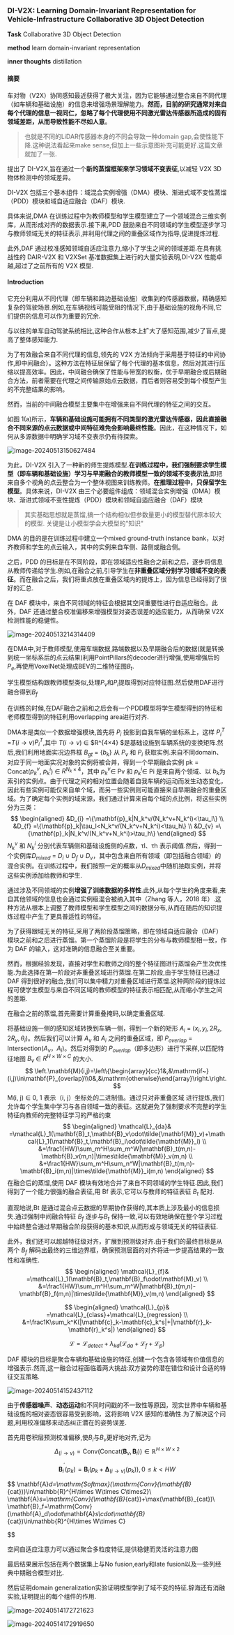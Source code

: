 ### DI-V2X: Learning Domain-Invariant Representation for Vehicle-Infrastructure Collaborative 3D Object Detection

**Task** Collaborative 3D Object Detection

**method** learn domain-invariant representation

**inner thoughts**  distillation

#### 摘要

车对物（V2X）协同感知最近获得了极大关注，因为它能够通过整合来自不同代理（如车辆和基础设施）的信息来增强场景理解能力。**然而，目前的研究通常对来自每个代理的信息一视同仁，忽略了每个代理使用不同激光雷达传感器所造成的固有领域差距，从而导致性能不尽如人意**。

>也就是不同的LiDAR传感器本身的不同会导致一种domain gap,会使性能下降.这种说法看起来make sense,但加上一些示意图补充可能更好.这篇文章就加了一张.

提出了 DI-V2X,旨在通过一个**新的蒸馏框架来学习领域不变表征**,以减轻 V2X 3D 物体检测中的领域差异。

DI-V2X 包括三个基本组件：域混合实例增强（DMA）模块、渐进式域不变性蒸馏（PDD）模块和域自适应融合（DAF）模块.

具体来说,DMA 在训练过程中为教师模型和学生模型建立了一个领域混合三维实例库，从而形成对齐的数据表示.接下来,PDD 鼓励来自不同领域的学生模型逐步学习与教师领域无关的特征表示,并利用代理之间的重叠区域作为指导,促进提炼过程.

此外,DAF 通过校准感知领域自适应注意力,缩小了学生之间的领域差距.在具有挑战性的 DAIR-V2X 和 V2XSet 基准数据集上进行的大量实验表明,DI-V2X 性能卓越,超过了之前所有的 V2X 模型.

#### Introduction

它充分利用从不同代理（即车辆和路边基础设施）收集到的传感器数据，精确感知复杂的驾驶场景.例如,在车辆视线可能受阻的情况下,由于基础设施的视角不同,它们提供的信息可以作为重要的冗余.

与以往的单车自动驾驶系统相比,这种合作从根本上扩大了感知范围,减少了盲点,提高了整体感知能力.

为了有效融合来自不同代理的信息,领先的 V2X 方法倾向于采用基于特征的中间协作,即中间融合）。这种方法在特征层保留了每个代理的基本信息，然后对其进行压缩以提高效率。因此，中间融合确保了性能与带宽的权衡，优于早期融合或后期融合方法，前者需要在代理之间传输原始点云数据，而后者则容易受到每个模型产生的不完整结果的影响。

然而，当前的中间融合模型主要集中在增强来自不同代理的特征之间的交互。

如图 1(a)所示，**车辆和基础设施可能拥有不同类型的激光雷达传感器，因此直接融合不同来源的点云数据或中间特征难免会影响最终性能**。因此，在这种情况下，如何从多源数据中明确学习域不变表示仍有待探索。

![image-20240513150627484](https://s2.loli.net/2024/05/13/D38nvIVKNeUi6xB.png)

为此，DI-V2X 引入了一种新的师生提炼模型.**在训练过程中，我们强制要求学生模型（即车辆和基础设施）学习与早期融合的教师模型一致的领域不变表示法**,即把来自多个视角的点云整合为一个整体视图来训练教师。**在推理过程中，只保留学生模型**。具体来说，DI-V2X 由三个必要组件组成：领域混合实例增强（DMA）模块、渐进式领域不变性提炼（PDD）模块和领域自适应融合（DAF）模块

> 其实基础思想就是蒸馏,搞一个结构相似但参数量更小的模型替代原本较大的模型. 关键是让小模型学会大模型的"知识"

DMA 的目的是在训练过程中建立一个mixed ground-truth instance bank，以对齐教师和学生的点云输入，其中的实例来自车侧、路侧或融合侧。

之后，PDD 的目标是在不同阶段，即在领域适应性融合之前和之后，逐步将信息从教师传递给学生.例如,在融合之前,引导学生在**非重叠区域分别学习领域不变的表征**。而在融合之后，我们将重点放在重叠区域内的提炼上，因为信息已经得到了很好的汇总.

在 DAF 模块中，来自不同领域的特征会根据其空间重要性进行自适应融合。此外，DAF 还通过整合校准偏移来增强模型对姿态误差的适应能力，从而确保 V2X 检测性能的稳健性。



![image-20240513214314409](https://s2.loli.net/2024/05/13/kZdD3lKJYPfWLue.png)

在DMA中,对于教师模型,使用车端数据,路端数据以及早期融合后的数据(就是转换到统一坐标系后的点云结果)利用PointPillars的decoder进行增强,使用增强后的$P_e$,再使用VoxelNet处理成BEV的二维特征图$B_t$.

学生模型结构跟教师模型类似,处理$P_v$和$P_i$提取得到对应特征图.然后使用DAF进行融合得到$B_f$

在训练的时候,在DAF融合之前和之后会有一个PDD模型将学生模型得到的特征和老师模型得到的特征利用overlapping area进行对齐.

DMA本是类似一个数据增强模块,首先将 $P_i$ 投影到自我车辆的坐标系上，这样 $P^T_i$ =$T(i→v)$$P^T_i$,其中 $T(i→v)$ ∈ $R^{4×4} $是基础设施到车辆系统的变换矩阵.然后,我们利用地面实况边界框 $B_{gt}$ = {$b_k$} 从 $P_v$ 和 $P_i$ 获取实例.来自不同domain、对应于同一地面实况对象的实例将被合并，得到一个早期融合实例 pk = Concat($p^v_k$, $p^i_k$) ∈ $R^{N_{k}×4}$，其中 $p^v_k$∈ Pv 和 $p^i_k$∈ Pi 是来自两个领域、以 $b_k$为索引的实例点。由于代理之间的相对位置会随着自我车辆的运动而发生动态变化，因此有些实例可能仅来自单个域，而另一些实例则可能直接来自早期融合的重叠区域。为了确定每个实例的域来源，我们通过计算来自每个域的点比例，将这些实例分为三类：
$$
\begin{aligned}
&D_{i} =\{\mathbf{p}_k|N_k^v/(N_k^v+N_k^i)<\tau_l\}  \\
&D_{f} =\{\mathbf{p}_k|\tau_l<N_k^v/(N_k^v+N_k^i)<\tau_h\}  \\
&D_{v} =\{\mathbf{p}_k|N_k^v/(N_k^v+N_k^i)>\tau_h\} 
\end{aligned}
$$
$N^{v}_{k}$ 和 $N^{i}_{k}$ 分别代表车辆侧和基础设施侧的点数，τl、τh 表示阈值.然后，得到一个实例库$D_{mixed}$ = $D_i$ ∪ $D_f$ ∪ $D_v$，其中包含来自所有领域（即包括融合领域）的混合实例。在训练过程中，我们按照一定的概率从$D_{mixed}$中随机抽取实例，并将这些实例添加给教师和学生.

通过涉及不同领域的实例**增强了训练数据的多样性**.此外,从每个学生的角度来看,来自其他领域的信息也会通过实例级混合被纳入其中（Zhang 等人，2018 年）.这种方法从根本上调整了教师模型和学生模型之间的数据分布,从而在随后的知识提炼过程中产生了更具普适性的特征。



为了获得跟域无关的特征,采用了两阶段蒸馏策略，即在领域自适应融合（DAF）模块之前和之后进行蒸馏。第一个蒸馏阶段是将学生的分布与教师模型相一致，作为 DAF 的输入，这对准确的信息融合至关重要。

然而，根据经验发现，直接对学生和教师之间的整个特征图进行蒸馏会产生次优性能.为此选择在第一阶段对非重叠区域进行蒸馏.在第二阶段,由于学生特征已通过 DAF 得到很好的融合,我们可以集中精力对重叠区域进行蒸馏.这种两阶段的提炼过程可使学生模型与来自不同区域的教师模型的特征表示相匹配,从而缩小学生之间的差距.

在融合之前的蒸馏,首先需要计算重叠掩码,以确定重叠区域.

将基础设施一侧的感知区域转换到车辆一侧，得到一个新的矩形 $A_i$ = ($x_i,y_i,2R_x, 2R_y, θ_i$)。然后我们可以计算 $A_v$ 和 $A_i$ 之间的重叠区域，即 $P_{overlap}$ = Intersection($A_v$，$A_i$)。然后对得到的 $P_{overlap}$（即多边形）进行下采样,以匹配特征地图 $B_v$ ∈ $R^{H×W ×C}$ 的大小.
$$
\left.\mathbf{M}(i,j)=\left\{\begin{array}{cc}1&,&\mathrm{if~}(i,j)\in\mathbf{P}_{overlap}\\0&,&\mathrm{otherwise}\end{array}\right.\right.
$$
M(i, j) ∈ 0, 1 表示（i, j）坐标处的二进制值。通过只对非重叠区域 进行提炼,我们允许每个学生集中学习与各自领域一致的表征。这就避免了强制要求不完整的学生特征向教师的完整特征学习的严格约束
$$
\begin{aligned}
\mathcal{L}_{da}& =\mathcal{L}_1(\mathbf{B}_t,\mathbf{B}_v\odot\tilde{\mathbf{M}}_v)+\mathcal{L}_1(\mathbf{B}_t,\mathbf{B}_i\odot\tilde{\mathbf{M}}_i)  \\
&=\frac1{HW}\sum_m^H\sum_m^W|\mathbf{B}_t(m,n)-\mathbf{B}_v(m,n)|\times\tilde{\mathbf{M}}_v(m,n) \\
&+\frac1{HW}\sum_m^H\sum_n^W|\mathbf{B}_t(m,n)-\mathbf{B}_i(m,n)|\times\tilde{\mathbf{M}}_i(m,n)
\end{aligned}
$$
在融合后的蒸馏,使用 DAF 模块有效地合并了来自不同领域的学生特征.因此,我们得到了一个能力很强的融合表征,用 Bf 表示,它可以与教师的特征表征 $B_t$ 配对.

直观地说,Bt 是通过混合点云数据的早期协作获得的,其本质上涉及最小的信息损失.通过强制中间融合特征 $B_f$ 逐步与$B_t$ 保持一致,可以有效地确保在整个学习过程中始终整合通过早期融合阶段获得的基本知识,从而形成与领域无关的特征表征.

此外，我们还可以超越特征级对齐，扩展到预测级对齐.由于我们的最终目标是从两个 $B_f$ 解码出最终的三维边界框，确保预测层面的对齐将进一步提高结果的一致性和准确性.
$$
\begin{aligned}
\mathcal{L}_{f}& =\mathcal{L}_1(\mathbf{B}_t,\mathbf{B}_f\odot\mathbf{M}_v)  \\
&=\frac1{HW}\sum_m^H\sum_m^W|\mathbf{B}_t(m,n)-\mathbf{B}_f(m,n)|\times\tilde{\mathbf{M}}_v(m,n)
\end{aligned}
$$

$$
\begin{aligned}
\mathcal{L}_{p}& =\mathcal{L}_{class}+\mathcal{L}_{regression}  \\
&=\frac1K\sum_k^K(|\mathbf{c}_k-\mathbf{c}_k^s|+|\mathbf{r}_k-\mathbf{r}_k^s|)
\end{aligned}
$$

$$
\mathcal{L}=\mathcal{L}_{detect}+\lambda_{kd}(\mathcal{L}_{da}+\mathcal{L}_f+\mathcal{L}_p)
$$

DAF 模块的目标是聚合车辆和基础设施的特征,创建一个包含各领域有价值信息的增强表示.然而,这一融合过程面临着两大挑战:双方姿势的潜在错位和设计合适的特征交互策略.

![image-20240514152437112](https://s2.loli.net/2024/05/14/s9KUC8vfEXOgTNb.png)

由于**传感器噪声**、**动态运动**和不同时间戳的不一致性等原因，现实世界中车辆和基础设施的相对姿态很容易受到影响，这将影响 V2X 感知的准确性.为了解决这个问题,利用校准偏移来动态纠正潜在的姿势误差.

首先用卷积层预测校准偏移,使$B_i$与$B_v$更好地对齐,记为
$$
\Delta_{(i\to v)}=\text{Conv}(\text{Concat}(\mathbf{B}_v,\mathbf{B}_i))\in\mathbb{R}^{H\times W\times2}
$$

$$
\mathbf{B}_i^{^{\prime}}(p_k)=\mathbf{B}_i(p_k+\mathbf{\Delta}_{(i\to v)}(p_k)),0\leq k<HW
$$

$$
\mathbf{A}_d=\mathrm{Softmax}(\mathrm{Conv}(\mathbf{B}_{cat}))\in\mathbb{R}^{H\times W\times C\times2}\\
\mathbf{A}_s=\mathrm{Conv}(\mathbf{B}_{cat})+\max(\mathbf{B}_{cat})\\
\mathbf{B}_f=\mathrm{Conv}(\mathbf{A}_d\odot\mathbf{A}_s\cdot\mathbf{B}_{cat})\in\mathbb{R}^{H\times W\times C}

$$

空间自适应注意力可以通过聚合多粒度特征,提供稳健而灵活的注意力图

最后结果展示包括在两个数据集上与No fusion,early和late fusion以及一些列经典中期融合模型对比.

然后证明domain generalization实验证明模型学到了域不变的特征.辞海还有消融实验,证明提出的每个组件的作用.

![image-20240514172721623](https://s2.loli.net/2024/05/14/v4PD6HNOp1ercGx.png)

![image-20240514172919650](https://s2.loli.net/2024/05/14/MA5Ia4qDBscdp1L.png)